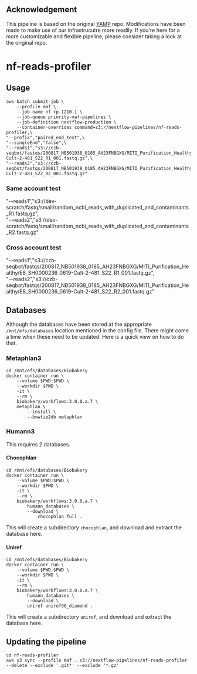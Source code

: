 ## Acknowledgement

This pipeline is based on the original [YAMP](https://github.com/alesssia/YAMP) repo. Modifications have been made to make use of our infrastrucutre more readily. If you're here for a more customizable and flexible pipeline, please consider taking a look at the original repo.

# nf-reads-profiler

## Usage

```{bash}
aws batch submit-job \
    --profile maf \
    --job-name nf-rp-1210-1 \
    --job-queue priority-maf-pipelines \
    --job-definition nextflow-production \
    --container-overrides command=s3://nextflow-pipelines/nf-reads-profiler,\
"--prefix","paired_end_test",\
"--singleEnd","false",\
"--reads1","s3://czb-seqbot/fastqs/200817_NB501938_0185_AH23FNBGXG/MITI_Purification_Healthy/E8_SH0000236_0619-Cult-2-481_S22_R1_001.fastq.gz",\
"--reads2","s3://czb-seqbot/fastqs/200817_NB501938_0185_AH23FNBGXG/MITI_Purification_Healthy/E8_SH0000236_0619-Cult-2-481_S22_R2_001.fastq.gz"
```

### Same account test

"--reads1","s3://dev-scratch/fastq/small/random_ncbi_reads_with_duplicated_and_contaminants_R1.fastq.gz",\
"--reads2","s3://dev-scratch/fastq/small/random_ncbi_reads_with_duplicated_and_contaminants_R2.fastq.gz"

### Cross account test

"--reads1","s3://czb-seqbot/fastqs/200817_NB501938_0185_AH23FNBGXG/MITI_Purification_Healthy/E8_SH0000236_0619-Cult-2-481_S22_R1_001.fastq.gz",\
"--reads2","s3://czb-seqbot/fastqs/200817_NB501938_0185_AH23FNBGXG/MITI_Purification_Healthy/E8_SH0000236_0619-Cult-2-481_S22_R2_001.fastq.gz"

## Databases

Although the databases have been stored at the appropriate `/mnt/efs/databases` location mentioned in the config file. There might come a time when these need to be updated. Here is a quick view on how to do that.

### Metaphlan3

```{bash}
cd /mnt/efs/databases/Biobakery
docker container run \
    --volume $PWD:$PWD \
    --workdir $PWD \
    -it \
    --rm \
    biobakery/workflows:3.0.0.a.7 \
    metaphlan \
        --install \
        --bowtie2db metaphlan
```

### Humann3

This requires 2 databases.

#### Chocophlan

```{bash}
cd /mnt/efs/databases/Biobakery
docker container run \
    --volume $PWD:$PWD \
    --workdir $PWD \
    -it \
    --rm \
    biobakery/workflows:3.0.0.a.7 \
        humann_databases \
        --download \
            chocophlan full .
```

This will create a subdirectory `chocophlan`, and download and extract the database here.

#### Uniref

```{bash}
cd /mnt/efs/databases/Biobakery
docker container run \
    --volume $PWD:$PWD \
    --workdir $PWD \
    -it \
    --rm \
    biobakery/workflows:3.0.0.a.7 \
        humann_databases \
        --download \
        uniref uniref90_diamond .
```

This will create a subdirectory `uniref`, and download and extract the database here.

## Updating the pipeline

```{bash}
cd nf-reads-profiler
aws s3 sync --profile maf . s3://nextflow-pipelines/nf-reads-profiler --delete --exclude '.git*' --exclude '*.gz'
```
